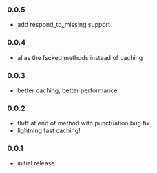 ### 0.0.5

* add respond_to_missing support

### 0.0.4

* alias the fscked methods instead of caching

### 0.0.3

* better caching, better performance

### 0.0.2

* fluff at end of method with punctuation bug fix
* lightning fast caching!

### 0.0.1

* initial release

